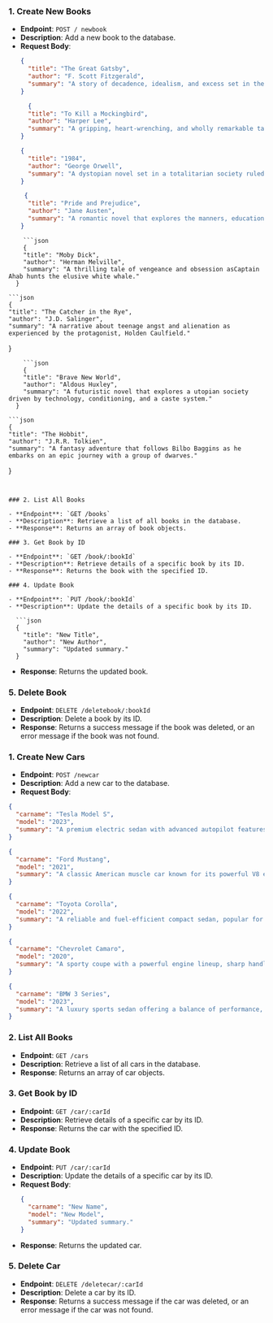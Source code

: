 ### 1. Create New Books
- **Endpoint**: `POST / newbook`
- **Description**: Add a new book to the database.
- **Request Body**:
  ```json
  {
    "title": "The Great Gatsby",
    "author": "F. Scott Fitzgerald",
    "summary": "A story of decadence, idealism, and excess set in the Roaring Twenties."
  }
  ```
  ```json
    {
    "title": "To Kill a Mockingbird",
    "author": "Harper Lee",
    "summary": "A gripping, heart-wrenching, and wholly remarkable tale of coming-of-age in a South poisoned by virulent prejudice."
  }
  ```
  ```json
  {
    "title": "1984",
    "author": "George Orwell",
    "summary": "A dystopian novel set in a totalitarian society ruled by Big Brother, where truth is manipulated and freedom is suppressed."
  }
  ```
  ```json
   {
    "title": "Pride and Prejudice",
    "author": "Jane Austen",
    "summary": "A romantic novel that explores the manners, education, and marriage in early 19th-century England."
  }
```
    ```json
    {
    "title": "Moby Dick",
    "author": "Herman Melville",
    "summary": "A thrilling tale of vengeance and obsession asCaptain Ahab hunts the elusive white whale."
  }
```
    ```json
    {
    "title": "The Catcher in the Rye",
    "author": "J.D. Salinger",
    "summary": "A narrative about teenage angst and alienation as experienced by the protagonist, Holden Caulfield."
  }
```
    ```json
    {
    "title": "Brave New World",
    "author": "Aldous Huxley",
    "summary": "A futuristic novel that explores a utopian society driven by technology, conditioning, and a caste system."
  }
```
    ```json
    {
    "title": "The Hobbit",
    "author": "J.R.R. Tolkien",
    "summary": "A fantasy adventure that follows Bilbo Baggins as he embarks on an epic journey with a group of dwarves."
  }
```


### 2. List All Books

- **Endpoint**: `GET /books`
- **Description**: Retrieve a list of all books in the database.
- **Response**: Returns an array of book objects.

### 3. Get Book by ID

- **Endpoint**: `GET /book/:bookId`
- **Description**: Retrieve details of a specific book by its ID.
- **Response**: Returns the book with the specified ID.

### 4. Update Book

- **Endpoint**: `PUT /book/:bookId`
- **Description**: Update the details of a specific book by its ID.

  ```json
  {
    "title": "New Title",
    "author": "New Author",
    "summary": "Updated summary."
  }
  ```

  - **Response**: Returns the updated book.

### 5. Delete Book

- **Endpoint**: `DELETE /deletebook/:bookId`
- **Description**: Delete a book by its ID.
- **Response**: Returns a success message if the book was deleted, or an error message if the book was not found.




<!-- For cars -->
### 1. Create New Cars
- **Endpoint**: `POST /newcar`
- **Description**: Add a new car to the database.
- **Request Body**:

```json
{
  "carname": "Tesla Model S",
  "model": "2023",
  "summary": "A premium electric sedan with advanced autopilot features, long range, and a minimalist interior design."
}
```

```json
{
  "carname": "Ford Mustang",
  "model": "2021",
  "summary": "A classic American muscle car known for its powerful V8 engine, aggressive styling, and strong performance."
}
```

```json
{
  "carname": "Toyota Corolla",
  "model": "2022",
  "summary": "A reliable and fuel-efficient compact sedan, popular for its affordability and low maintenance costs."
}
```

```json
{
  "carname": "Chevrolet Camaro",
  "model": "2020",
  "summary": "A sporty coupe with a powerful engine lineup, sharp handling, and a modern, tech-filled interior."
}
```

```json
{
  "carname": "BMW 3 Series",
  "model": "2023",
  "summary": "A luxury sports sedan offering a balance of performance, comfort, and advanced technology."
}
```

### 2. List All Books

- **Endpoint**: `GET /cars`
- **Description**: Retrieve a list of all cars in the database.
- **Response**: Returns an array of car objects.

### 3. Get Book by ID

- **Endpoint**: `GET /car/:carId`
- **Description**: Retrieve details of a specific car by its ID.
- **Response**: Returns the car with the specified ID.

### 4. Update Book

- **Endpoint**: `PUT /car/:carId`
- **Description**: Update the details of a specific car by its ID.
- **Request Body**:
  ```json
  {
    "carname": "New Name",
    "model": "New Model",
    "summary": "Updated summary."
  }
  ```
- **Response**: Returns the updated car.

### 5. Delete Car

- **Endpoint**: `DELETE /deletecar/:carId`
- **Description**: Delete a car by its ID.
- **Response**: Returns a success message if the car was deleted, or an error message if the car was not found.
